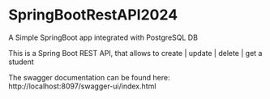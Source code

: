 # SpringBootRestAPI2024
A Simple SpringBoot app integrated with PostgreSQL DB

This is a Spring Boot REST API, that allows to create | update | delete | get a student

The swagger documentation can be found here:
http://localhost:8097/swagger-ui/index.html

